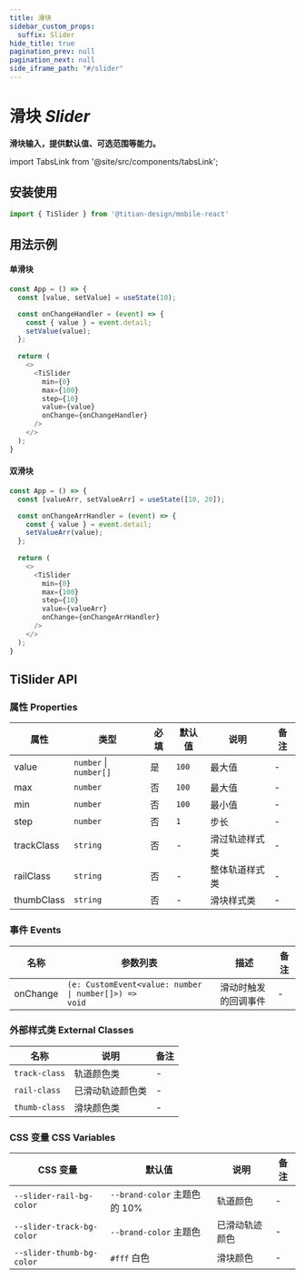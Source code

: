 ```yaml
---
title: 滑块
sidebar_custom_props:
  suffix: Slider
hide_title: true
pagination_prev: null
pagination_next: null
side_iframe_path: "#/slider"
---
```


# 滑块 _Slider_

**滑块输入，提供默认值、可选范围等能力。**

import TabsLink from '@site/src/components/tabsLink';

<TabsLink id="tislider-api" />

## 安装使用
```typescript showLineNumbers
import { TiSlider } from '@titian-design/mobile-react'
```

## 用法示例

#### 单滑块

```typescript tsx showLineNumbers 
const App = () => {
  const [value, setValue] = useState(10);

  const onChangeHandler = (event) => {
    const { value } = event.detail;
    setValue(value);
  };
  
  return (
    <>
      <TiSlider
        min={0}
        max={100}
        step={10}
        value={value}
        onChange={onChangeHandler}
      />
    </>
  );
}
```

#### 双滑块

```typescript tsx showLineNumbers 
const App = () => {
  const [valueArr, setValueArr] = useState([10, 20]);

  const onChangeArrHandler = (event) => {
    const { value } = event.detail;
    setValueArr(value);
  };
  
  return (
    <>
      <TiSlider
        min={0}
        max={100}
        step={10}
        value={valueArr}
        onChange={onChangeArrHandler}
      />
    </>
  );
}
```

## TiSlider API

### 属性 **Properties**

| 属性       | 类型                   | 必填 | 默认值 | 说明           | 备注 |
| ---------- | ---------------------- | ---- | ------ | -------------- | ---- |
| value      | `number` \| `number[]` | 是   | `100`  | 最大值         | -    |
| max        | `number`               | 否   | `100`  | 最大值         | -    |
| min        | `number`               | 否   | `100`  | 最小值         | -    |
| step       | `number`               | 否   | `1`    | 步长           | -    |
| trackClass | `string`               | 否   | -      | 滑过轨迹样式类 | -    |
| railClass  | `string`               | 否   | -      | 整体轨道样式类 | -    |
| thumbClass | `string`               | 否   | -      | 滑块样式类     | -    |


### 事件 **Events**


| 名称     | 参数列表                                                         | 描述                 | 备注 |
| -------- | ---------------------------------------------------------------- | -------------------- | ---- |
| onChange | <code>(e: CustomEvent<value: number \| number[]>) => void</code> | 滑动时触发的回调事件 | -    |


### 外部样式类 **External Classes**

| 名称          | 说明             | 备注 |
| ------------- | ---------------- | ---- |
| `track-class` | 轨道颜色类       | -    |
| `rail-class`  | 已滑动轨迹颜色类 | -    |
| `thumb-class` | 滑块颜色类       | -    |

### CSS 变量 **CSS Variables**

| CSS 变量                  | 默认值                       | 说明           | 备注 |
| ------------------------- | ---------------------------- | -------------- | ---- |
| `--slider-rail-bg-color`  | `--brand-color` 主题色的 10% | 轨道颜色       | -    |
| `--slider-track-bg-color` | `--brand-color` 主题色       | 已滑动轨迹颜色 | -    |
| `--slider-thumb-bg-color` | `#fff` 白色                  | 滑块颜色       | -    |

